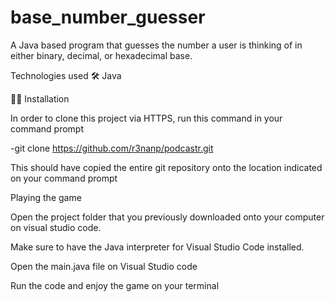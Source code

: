 # base_number_guesser
A Java based program that guesses the number a user is thinking of in either binary, decimal, or hexadecimal base. 

Technologies used 🛠
Java 

👷‍♂️ Installation

In order to clone this project via HTTPS, run this command in your command prompt 

-git clone https://github.com/r3nanp/podcastr.git

This should have copied the entire git repository onto the location indicated on your command prompt

Playing the game  

Open the project folder that you previously downloaded onto your computer on visual studio code. 

Make sure to have the Java interpreter for Visual Studio Code installed. 

Open the main.java file on Visual Studio code 

Run the code and enjoy the game on your terminal

